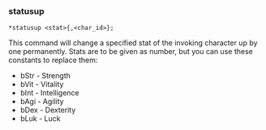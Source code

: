 ### statusup
```
*statusup <stat>{,<char_id>};
```

This command will change a specified stat of the invoking character up by one
permanently. Stats are to be given as number, but you can use these constants to
replace them:

* bStr -  Strength
* bVit -  Vitality
* bInt -  Intelligence
* bAgi -  Agility
* bDex -  Dexterity
* bLuk -  Luck
